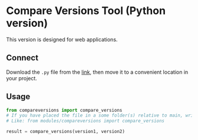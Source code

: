 # Compare Versions Tool (Python version)

This version is designed for web applications.

## Connect

Download the `.py` file from the [link](https://github.com/OrakomoRi/CompareVersions/blob/main/PY/compareversions.py), then move it to a convenient location in your project.

## Usage
```python
from compareversions import compare_versions
# If you have placed the file in a some folder(s) relative to main, write the path to the file
# Like: from modules/compareversions import compare_versions

result = compare_versions(version1, version2)
```
